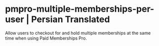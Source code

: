 # pmpro-multiple-memberships-per-user | Persian Translated
Allow users to checkout for and hold multiple memberships at the same time when using Paid Memberships Pro.
